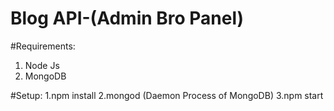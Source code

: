 # Blog API-(Admin Bro Panel)

#Requirements:
  1. Node Js
  2. MongoDB
  
#Setup:
 1.npm install
 2.mongod (Daemon Process of MongoDB)
 3.npm start
